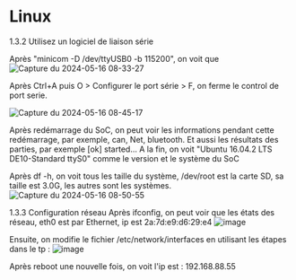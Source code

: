 # Linux

1.3.2 Utilisez un logiciel de liaison série

Après "minicom -D /dev/ttyUSB0 -b 115200", on voit que 
![Capture du 2024-05-16 08-33-27](https://github.com/ZHANGENSEA/Linux/assets/149954066/d16cbd98-777d-4ad4-8f05-f86584325703)

Après Ctrl+A puis O > Configurer le port série > F, on ferme le control de port serie. 

![Capture du 2024-05-16 08-45-17](https://github.com/ZHANGENSEA/Linux/assets/149954066/74170134-2a4d-451c-b351-353bbcbd265b)

Après redémarrage du SoC, on peut voir les informations pendant cette redémarrage, par exemple, can, Net, bluetooth. Et aussi les résultats des parties, par exemple [ok] started...
A la fin, on voit "Ubuntu 16.04.2 LTS DE10-Standard ttyS0" comme le version et le système du SoC

Après df -h, on voit tous les taille du système, /dev/root est la carte SD, sa taille est 3.0G, les autres sont les systèmes.
![Capture du 2024-05-16 08-50-55](https://github.com/ZHANGENSEA/Linux/assets/149954066/4db762af-e407-4f55-b242-a909bbdf86cf)

1.3.3 Configuration réseau
Après ifconfig, on peut voir que les états des réseau, eth0 est par Ethernet, ip est 2a:7d:e9:d6:29:e4
![image](https://github.com/ZHANGENSEA/Linux/assets/149954066/0d888d5e-7157-456b-88b6-35df516f3834)

Ensuite, on modifie le fichier /etc/network/interfaces en utilisant les étapes dans le tp : 
![image](https://github.com/ZHANGENSEA/Linux/assets/149954066/696afcbd-a220-4a8e-a394-b7621573c4b4)

Après reboot une nouvelle fois, on voit l'ip est : 192.168.88.55
